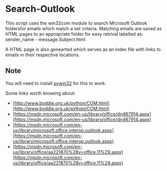 # Search-Outlook

This script uses the win32com module to search Microsoft Outlook foldersfor emails which match a set criteria.
Matching emails are saved as HTML pages to an appropriate folder for easy retrival labelled as:
  sender_name - message.Subject.html

A HTML page is also genearted which serves as an index file with links to emails in their respective locations.

## Note
You will need to install [pywin32](http://sourceforge.net/projects/pywin32/files/) for this to work.

Some links worth knowing about:
- [http://www.boddie.org.uk/python/COM.html](http://www.boddie.org.uk/python/COM.html)
- [https://msdn.microsoft.com/en-us/library/office/dn467914.aspx](https://msdn.microsoft.com/en-us/library/office/dn467914.aspx)
- [https://msdn.microsoft.com/en-us/library/microsoft.office.interop.outlook.aspx](https://msdn.microsoft.com/en-us/library/microsoft.office.interop.outlook.aspx)
- [https://msdn.microsoft.com/en-us/library/office/aa221870%28v=office.11%29.aspx](https://msdn.microsoft.com/en-us/library/office/aa221870%28v=office.11%29.aspx)
